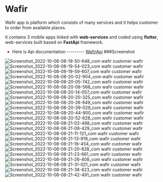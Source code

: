 # Wafir 
Wafir app is platform which consists of many services and it helps customer to order from available places.

It contains 3 mobile apps linked with __web-services__ and coded using **flutter**, web-services built based on **FastApi** framework.

* Here is Api documentation --------- [WafirApi](https://wafirsd.herokuapp.com/redoc)
###Screenshot 





![Screenshot_2022-10-08-08-19-50-648_com wafir customer wafir](https://user-images.githubusercontent.com/35189369/194691831-72392761-07a7-4563-8a6a-6fe9fc980f8f.jpg)
![Screenshot_2022-10-08-08-19-54-023_com wafir customer wafir](https://user-images.githubusercontent.com/35189369/194691833-5a1bc4c2-c289-4011-96db-9e53dd131fdd.jpg)
![Screenshot_2022-10-08-08-19-59-607_com wafir customer wafir](https://user-images.githubusercontent.com/35189369/194691836-cb0197aa-2bce-4618-a08e-30b3d2a691bb.jpg)
![Screenshot_2022-10-08-08-20-02-904_com wafir customer wafir](https://user-images.githubusercontent.com/35189369/194691837-058d99b0-9a7d-4b08-b36a-711077081b1d.jpg)
![Screenshot_2022-10-08-08-20-05-742_com wafir customer wafir](https://user-images.githubusercontent.com/35189369/194691838-c0957a61-4eec-412c-9801-8c536679cfbf.jpg)
![Screenshot_2022-10-08-08-20-08-568_com wafir customer wafir](https://user-images.githubusercontent.com/35189369/194691839-3edbdae1-f320-4730-a436-6f9513188adc.jpg)
![Screenshot_2022-10-08-08-20-14-057_com wafir customer wafir](https://user-images.githubusercontent.com/35189369/194691840-92333fc4-076e-49fa-81c5-f92e83466979.jpg)
![Screenshot_2022-10-08-08-20-20-325_com wafir customer wafir](https://user-images.githubusercontent.com/35189369/194691841-e12eee59-097f-436a-8b8e-fe0a3e4006cd.jpg)
![Screenshot_2022-10-08-08-20-26-649_com wafir customer wafir](https://user-images.githubusercontent.com/35189369/194691843-c347b81a-83d0-49bc-a5e7-066517d27057.jpg)
![Screenshot_2022-10-08-08-20-39-029_com wafir customer wafir](https://user-images.githubusercontent.com/35189369/194691844-d2f715fa-b1ab-4f60-80dc-fb1ec6eb3c90.jpg)
![Screenshot_2022-10-08-08-20-44-900_com wafir customer wafir](https://user-images.githubusercontent.com/35189369/194691845-3871a295-9dd9-4366-b5d6-66f2b6320336.jpg)
![Screenshot_2022-10-08-08-20-52-628_com wafir customer wafir](https://user-images.githubusercontent.com/35189369/194691846-063aef8c-187e-45d3-b360-26155284a147.jpg)
![Screenshot_2022-10-08-08-21-02-488_com wafir customer wafir](https://user-images.githubusercontent.com/35189369/194691847-fc3a88e3-b616-4bb6-b2fd-813acbe4aced.jpg)
![Screenshot_2022-10-08-08-21-08-429_com wafir customer wafir](https://user-images.githubusercontent.com/35189369/194691849-66779fa8-eaf3-48a7-be79-ae114795987a.jpg)
![Screenshot_2022-10-08-08-21-11-121_com wafir customer wafir](https://user-images.githubusercontent.com/35189369/194691852-1a6a9aa8-036a-4e52-a368-6ca3f4b43010.jpg)
![Screenshot_2022-10-08-08-21-13-919_com wafir customer wafir](https://user-images.githubusercontent.com/35189369/194691854-4803275a-9465-4bd7-98e8-b1dc6ddc8a85.jpg)
![Screenshot_2022-10-08-08-21-16-454_com wafir customer wafir](https://user-images.githubusercontent.com/35189369/194691855-cf03c066-bc95-4c46-ae78-e6cd0e28b25d.jpg)
![Screenshot_2022-10-08-08-21-20-828_com wafir customer wafir](https://user-images.githubusercontent.com/35189369/194691856-51fcfac8-7a6e-4cd2-874b-7c46af496c4c.jpg)
![Screenshot_2022-10-08-08-21-23-661_com wafir customer wafir](https://user-images.githubusercontent.com/35189369/194691857-985c305b-1666-4817-b084-a3b9642e0090.jpg)
![Screenshot_2022-10-08-08-21-26-408_com wafir customer wafir](https://user-images.githubusercontent.com/35189369/194691858-6b21c93a-6929-48fe-b9bb-dcbd7d7f5c06.jpg)
![Screenshot_2022-10-08-08-21-31-021_com wafir customer wafir](https://user-images.githubusercontent.com/35189369/194691860-8f3eb1cf-3cab-42a7-a06a-5876ce7a6130.jpg)
![Screenshot_2022-10-08-08-21-38-623_com wafir customer wafir](https://user-images.githubusercontent.com/35189369/194691861-8fb80214-29d5-416c-8ee8-c465eb9adeab.jpg)
![Screenshot_2022-10-08-08-21-42-491_com wafir customer wafir](https://user-images.githubusercontent.com/35189369/194691863-7b2cdc22-e961-4af6-9e90-5d8d60bd91a2.jpg)

